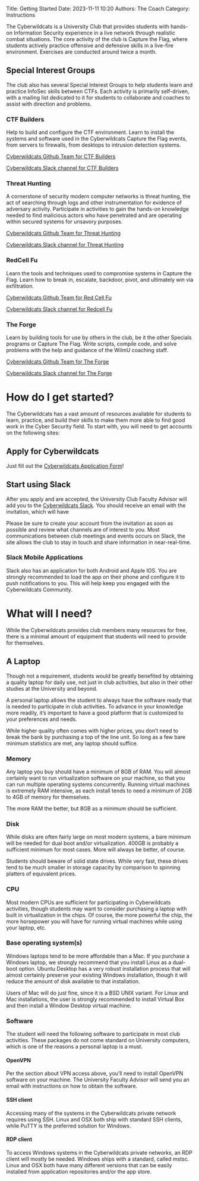 Title: Getting Started
Date: 2023-11-11 10:20
Authors: The Coach
Category: Instructions

The Cyberwildcats is a University Club that provides students with hands-on Information Security experience in a live network through realistic combat situations. The core activity of the club is Capture the Flag, where students actively practice offensive and defensive skills in a live-fire environment. Exercises are conducted around twice a month.

## Special Interest Groups
The club also has several Special Interest Groups to help students learn and practice InfoSec skills between CTFs. Each activity is primarily self-driven, with a mailing list dedicated to it for students to collaborate and coaches to assist with direction and problems. 

### CTF Builders 

Help to build and configure the CTF environment. Learn to install the systems and software used in the Cyberwildcats Capture the Flag events, from servers to firewalls, from desktops to intrusion detection systems.

[Cyberwildcats Github Team for CTF Builders](https://github.com/orgs/Cyberwildcats/teams/builders)

[Cyberwildcats Slack channel for CTF Builders](https://cyberwildcats.slack.com/archives/C0AGW7FDL)

### Threat Hunting

A cornerstone of security modern computer networks is threat hunting, the act of searching through logs and other instrumentation for evidence of adversary activity.  Participate in activities to gain the hands-on knowledge needed to find malicious actors who have penetrated and are operating within secured systems for unsavory purposes.

[Cyberwildcats Github Team for Threat Hunting](https://github.com/orgs/Cyberwildcats/teams/threat-hunting)

[Cyberwildcats Slack channel for Threat Hunting](https://cyberwildcats.slack.com/archives/C0AGWGUMV)

### RedCell Fu 

Learn the tools and techniques used to compromise systems in Capture the Flag. Learn how to break in, escalate, backdoor, pivot, and ultimately win via exfiltration. 

[Cyberwildcats Github Team for Red Cell Fu](https://github.com/orgs/Cyberwildcats/teams/red-cell-fu)

[Cyberwildcats Slack channel for Redcell Fu](https://cyberwildcats.slack.com/archives/C0AGTT0LC)

### The Forge

Learn by building tools for use by others in the club, be it the other Specials programs or Capture The Flag. Write scripts, compile code, and solve problems with the help and guidance of the WilmU coaching staff. 

[Cyberwildcats Github Team for The Forge](https://github.com/orgs/Cyberwildcats/teams/the-forge)

[Cyberwildcats Slack channel for The Forge](https://cyberwildcats.slack.com/archives/C0AGWGQLF)

# How do I get started?

The Cyberwildcats has a vast amount of resources available for students to learn, practice, and build their skills to make them more able to find good work in the Cyber Security field.  To start with, you will need to get accounts on the following sites:

## Apply for Cyberwildcats

Just fill out the [Cyberwildcats Application Form](http://www.cyberwildcats.net/apply)!

## Start using Slack

After you apply and are accepted, the University Club Faculty Advisor will add you to the [Cyberwildcats Slack](https://cyberwildcats.slack.com). You should receive an email with the invitation, which will have

Please be sure to create your account from the invitation as soon as possible and review what channels are of interest to you.  Most communications between club meetings and events occurs on Slack, the site allows the club to stay in touch and share information in near-real-time.  

### Slack Mobile Applications

Slack also has an application for both Android and Apple IOS.  You are strongly recommended to load the app on their phone and configure it to push notifications to you.  This will help keep you engaged with the Cyberwildcats Community.

# What will I need?

While the Cyberwildcats provides club members many resources for free, there is a minimal amount of equipment that students will need to provide for themselves.

## A Laptop

Though not a requirement, students would be greatly benefited by obtaining a quality laptop for daily use, not just in club activities, but also in their other studies at the University and beyond.

A personal laptop allows the student to always have the software ready that is needed to participate in club activities.  To advance in your knowledge more readily, it’s important to have a good platform that is customized to your preferences and needs.

While higher quality often comes with higher prices, you don’t need to break the bank by purchasing a top of the line unit.  So long as a few bare minimum statistics are met, any laptop should suffice.

### Memory

Any laptop you buy should have a minimum of 8GB of RAM.  You will almost certainly want to run virtualization software on your machine, so that you can run multiple operating systems concurrently.  Running virtual machines is extremely RAM intensive, as each install tends to need a minimum of 2GB to 4GB of memory for themselves.  

The more RAM the better, but 8GB as a minimum should be sufficient.

### Disk

While disks are often fairly large on most modern systems, a bare minimum will be needed for dual boot and/or virtualization.  400GB is probably a sufficient minimum for most cases.  More will always be better, of course.

Students should beware of solid state drives.  While very fast, these drives tend to be much smaller in storage capacity by comparison to spinning platters of equivalent prices.

### CPU

Most modern CPUs are sufficient for participating in Cyberwildcats activities, though students may want to consider purchasing a laptop with built in virtualization in the chips.  Of course, the more powerful the chip, the more horsepower you will have for running virtual machines while using your laptop, etc. 

### Base operating system(s)

Windows laptops tend to be more affordable than a Mac.  If you purchase a Windows laptop, we strongly recommend that you install Linux as a dual-boot option.  Ubuntu Desktop has a very robust installation process that will almost certainly preserve your existing Windows installation, though it will reduce the amount of disk available to that installation. 

Users of Mac will do just fine, since it is a BSD UNIX variant.
For Linux and Mac installations, the user is strongly recommended to install Virtual Box and then install a Window Desktop virtual machine.

### Software

The student will need the following software to participate in most club activities.  These packages do not come standard on University computers, which is one of the reasons a personal laptop is a must.

#### OpenVPN

Per the section about VPN access above, you’ll need to install OpenVPN software on your machine.  The University Faculty Advisor will send you an email with instructions on how to obtain the software.

#### SSH client

Accessing many of the systems in the Cyberwildcats private network requires using SSH.  Linux and OSX both ship with standard SSH clients, while PuTTY is the preferred solution for Windows.

#### RDP client

To access Windows systems in the Cyberwildcats private networks, an RDP client will mostly be needed.  Windows ships with a standard, called mstsc.  Linux and OSX both have many different versions that can be easily installed from application repositories and/or the app store.

